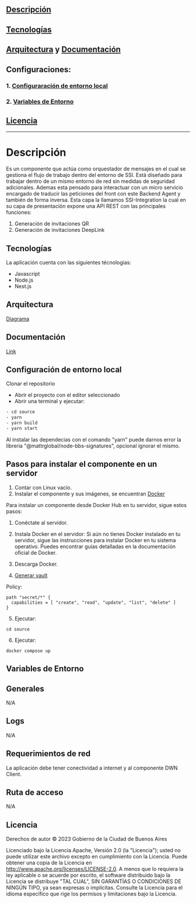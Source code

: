 ## [Descripción](https://github.com/gcba/message-manager#descripci%C3%B3n)
## [Tecnologías](https://github.com/gcba/message-manager#tecnolog%C3%ADas)
## [Arquitectura](https://docs.quarkid.org/Arquitectura/) y [Documentación](https://docs.quarkid.org/Arquitectura/componentes/)
## Configuraciones:
### 1. [Configuraración de entorno local](https://github.com/gcba/message-manager#configuraci%C3%B3n-de-entorno-local)
### 2. [Variables de Entorno](https://github.com/gcba/message-manager#variables-de-entorno)
## [Licencia](https://github.com/gcba/message-manager#licencia)




-----------------------------------------------------------------------------


# Descripción

Es un componente que actúa como orquestador de mensajes en el cual se gestiona el flujo de trabajo dentro del entorno de SSI. 
Está diseñado para trabajar dentro de un mismo entorno de red sin medidas de seguridad adicionales.
Ademas esta pensado para interactuar con un micro servicio encargado de traducir las peticiones del front con este Backend Agent y también de forma inversa. Esta capa la llamamos SSI-Integration la cual en su capa de presentación expone una API REST con las principales funciones: 

1. Generación de invitaciones QR
2. Generación de invitaciones DeepLink
   
## Tecnologías

La aplicación cuenta con las siguientes técnologias:

* Javascript
* Node.js
* Nest.js
  
## Arquitectura
[Diagrama](https://docs.quarkid.org/Arquitectura/)

## Documentación
[Link](https://docs.quarkid.org/Arquitectura/componentes/)

## Configuración de entorno local

Clonar el repositorio

- Abrir el proyecto con el editor seleccionado
- Abrir una terminal y ejecutar:

```bash
- cd source
- yarn
- yarn build
- yarn start
```

Al instalar las dependecias con el comando "yarn" puede darnos error la libreria "@mattrglobal/node-bbs-signatures", opcional ignorar el mismo.

## Pasos para instalar el componente en un servidor

1. Contar con Linux vacío. 
2. Instalar el componente y sus imágenes, se encuentran [Docker](https://hub.docker.com/r/quarkid/message-manager)

Para instalar un componente desde Docker Hub en tu servidor, sigue estos pasos:

1. Conéctate al servidor.

2. Instala Docker en el servidor:
Si aún no tienes Docker instalado en tu servidor, sigue las instrucciones para instalar Docker en tu sistema operativo. Puedes encontrar guías detalladas en la documentación oficial de Docker.

3. Descarga Docker.

4. [Generar vault](https://developer.hashicorp.com/vault/tutorials/auth-methods/approle#step-1-enable-approle-auth-method)

Policy:
```
path "secret/*" {
  capabilities = [ "create", "read", "update", "list", "delete" ]
}
```
5. Ejecutar:
```
cd source
```
6. Ejecutar:
```
docker compose up
```

## Variables de Entorno
## Generales

N/A 

## Logs

N/A

## Requerimientos de red

La aplicación debe tener conectividad a internet y al componente DWN Client.

## Ruta de acceso

N/A

## Licencia
Derechos de autor © 2023 Gobierno de la Ciudad de Buenos Aires

Licenciado bajo la Licencia Apache, Versión 2.0 (la "Licencia");
usted no puede utilizar este archivo excepto en cumplimiento con la Licencia.
Puede obtener una copia de la Licencia en
http://www.apache.org/licenses/LICENSE-2.0.
A menos que lo requiera la ley aplicable o se acuerde por escrito, el software
distribuido bajo la Licencia se distribuye "TAL CUAL",
SIN GARANTÍAS O CONDICIONES DE NINGÚN TIPO, ya sean expresas o implícitas.
Consulte la Licencia para el idioma específico que rige los permisos y
limitaciones bajo la Licencia.
